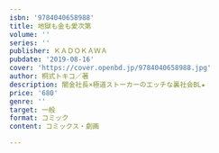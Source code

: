 ```yaml
---
isbn: '9784040658988'
title: 地獄も金も愛次第
volume: ''
series: ''
publisher: ＫＡＤＯＫＡＷＡ
pubdate: '2019-08-16'
cover: 'https://cover.openbd.jp/9784040658988.jpg'
author: 桐式トキコ／著
description: 闇金社長×極道ストーカーのエッチな裏社会BL★
price: '680'
genre: ''
target: 一般
format: コミック
content: コミックス・劇画

---
```

